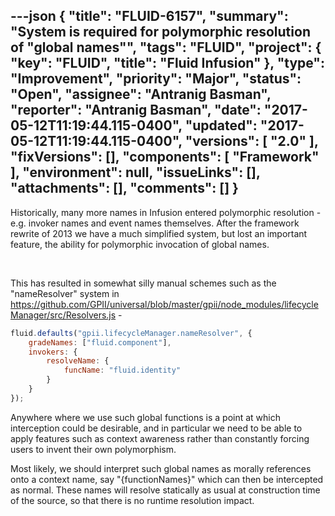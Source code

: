 ---json
{
  "title": "FLUID-6157",
  "summary": "System is required for polymorphic resolution of \"global names\"",
  "tags": "FLUID",
  "project": {
    "key": "FLUID",
    "title": "Fluid Infusion"
  },
  "type": "Improvement",
  "priority": "Major",
  "status": "Open",
  "assignee": "Antranig Basman",
  "reporter": "Antranig Basman",
  "date": "2017-05-12T11:19:44.115-0400",
  "updated": "2017-05-12T11:19:44.115-0400",
  "versions": [
    "2.0"
  ],
  "fixVersions": [],
  "components": [
    "Framework"
  ],
  "environment": null,
  "issueLinks": [],
  "attachments": [],
  "comments": []
}
---
Historically, many more names in Infusion entered polymorphic resolution - e.g. invoker names and event names themselves. After the framework rewrite of 2013 we have a much simplified system, but lost an important feature, the ability for polymorphic invocation of global names.

 

This has resulted in somewhat silly manual schemes such as the "nameResolver" system in <https://github.com/GPII/universal/blob/master/gpii/node_modules/lifecycleManager/src/Resolvers.js> - 

```javascript
fluid.defaults("gpii.lifecycleManager.nameResolver", {
    gradeNames: ["fluid.component"],
    invokers: {
        resolveName: {
            funcName: "fluid.identity"
        }
    }
});
```

Anywhere where we use such global functions is a point at which interception could be desirable, and in particular we need to be able to apply features such as context awareness rather than constantly forcing users to invent their own polymorphism.

Most likely, we should interpret such global names as morally references onto a context name, say "{functionNames}" which can then be intercepted as normal. These names will resolve statically as usual at construction time of the source, so that there is no runtime resolution impact.

        